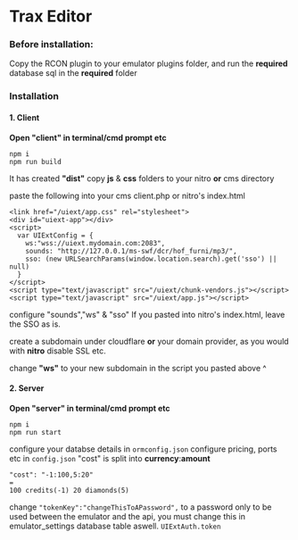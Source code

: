 # Trax Editor

### Before installation:

Copy the RCON plugin to your emulator plugins folder, and run the **required** database sql in the **required** folder

### Installation

#### 1. Client

**Open "client" in terminal/cmd prompt etc**

```
npm i
npm run build
```

It has created **"dist"**
copy **js** & **css** folders to your nitro **or** cms directory

paste the following into your cms client.php or nitro's index.html

```
<link href="/uiext/app.css" rel="stylesheet">
<div id="uiext-app"></div>
<script>
  var UIExtConfig = {
    ws:"wss://uiext.mydomain.com:2083",
    sounds: "http://127.0.0.1/ms-swf/dcr/hof_furni/mp3/",
    sso: (new URLSearchParams(window.location.search).get('sso') || null)
  }
</script>
<script type="text/javascript" src="/uiext/chunk-vendors.js"></script>
<script type="text/javascript" src="/uiext/app.js"></script>
```

configure "sounds","ws" & "sso"
If you pasted into nitro's index.html, leave the SSO as is.

create a subdomain under cloudflare **or** your domain provider, as you would with **nitro** disable SSL etc.

change **"ws"** to your new subdomain in the script you pasted above ^

#### 2. Server

**Open "server" in terminal/cmd prompt etc**

```
npm i
npm run start
```

configure your databse details in `ormconfig.json`
configure pricing, ports etc in `config.json`
"cost" is split into **currency**:**amount**

```
"cost": "-1:100,5:20"
=
100 credits(-1) 20 diamonds(5)
```

change `"tokenKey":"changeThisToAPassword",` to a password only to be used between the emulator and the api, you must change this in emulator_settings database table aswell. `UIExtAuth.token`
